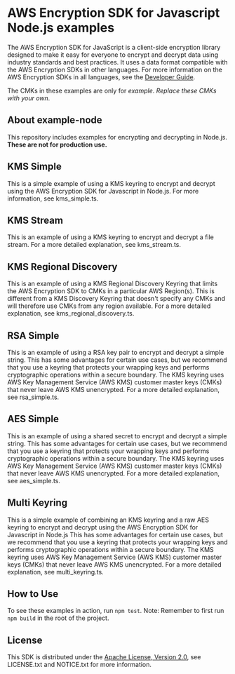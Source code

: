 # AWS Encryption SDK for Javascript Node.js examples

The AWS Encryption SDK for JavaScript is a client-side encryption library
designed to make it easy for everyone to encrypt
and decrypt data using industry standards and best practices.
It uses a data format compatible with the AWS Encryption SDKs in other languages.
For more information on the AWS Encryption SDKs in all languages,
see the [Developer Guide](https://docs.aws.amazon.com/encryption-sdk/latest/developer-guide/introduction.html).

The CMKs in these examples are only for *example*.
*Replace these CMKs with your own*.

## About example-node
This repository includes examples for encrypting and decrypting in Node.js.
**These are not for production use.**

## KMS Simple

This is a simple example of using a KMS keyring to encrypt
and decrypt using the AWS Encryption SDK for Javascript in Node.js.
For more information, see kms_simple.ts.

## KMS Stream

This is an example of using a KMS keyring to encrypt and decrypt a file stream. 
For a more detailed explanation, see kms_stream.ts.

## KMS Regional Discovery

This is an example of using a KMS Regional Discovery Keyring
that limits the AWS Encryption SDK to CMKs in a particular AWS Region(s).
This is different from a KMS Discovery Keyring that doesn't specify any CMKs
and will therefore use CMKs from any region available. 
For a more detailed explanation, see kms_regional_discovery.ts.

## RSA Simple

This is an example of using a RSA key pair to encrypt and decrypt a simple string. 
This has some advantages for certain use cases,
but we recommend that you use a keyring that protects your wrapping keys
and performs cryptographic operations within a secure boundary.
The KMS keyring uses AWS Key Management Service (AWS KMS) customer master keys (CMKs) that never leave AWS KMS unencrypted. 
For a more detailed explanation, see rsa_simple.ts.

## AES Simple

This is an example of using a shared secret to encrypt and decrypt a simple string. 
This has some advantages for certain use cases,
but we recommend that you use a keyring that protects your wrapping keys
and performs cryptographic operations within a secure boundary.
The KMS keyring uses AWS Key Management Service (AWS KMS) customer master keys (CMKs) that never leave AWS KMS unencrypted. 
For a more detailed explanation, see aes_simple.ts.

## Multi Keyring

This is a simple example of combining an KMS keyring
and a raw AES keyring to encrypt
and decrypt using the AWS Encryption SDK for Javascript in Node.js
This has some advantages for certain use cases,
but we recommend that you use a keyring that protects your wrapping keys
and performs cryptographic operations within a secure boundary.
The KMS keyring uses AWS Key Management Service (AWS KMS) customer master keys (CMKs) that never leave AWS KMS unencrypted. 
For a more detailed explanation, see multi_keyring.ts.

## How to Use

To see these examples in action, run `npm test`.
Note: Remember to first run `npm build` in the root of the project.

## License

This SDK is distributed under the
[Apache License, Version 2.0](http://www.apache.org/licenses/LICENSE-2.0),
see LICENSE.txt and NOTICE.txt for more information.

